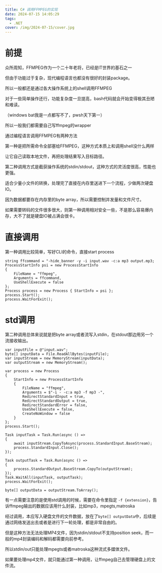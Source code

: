 ```yaml
---
title: C# 调用FFMPEG的实现
date: 2024-07-15 14:05:29
tags: 
  - .NET 
cover: /img/2024-07-15/cover.jpg
---
```


# 前提

众所周知，FFMPEG作为一个二十年老将，已经是IT世界的基石之一

但由于功能过于复杂，现代编程语言也都没有很好的封装package。

所以一般都还是通过各大操作系统上的shell调用FFMPEG

对于一些简单操作还行，功能复杂度一旦提高，bash代码就会开始变得极其丑陋和难读。

（windows bat我是一点都写不了，pwsh天下第一）

所以一般我们都需要自己写ffmpeg的wrapper

通过编程语言调用FFMPEG有两种方法

第一种是把所需命令全部塞给FFMPEG，这种方式本质上和调用shell没什么两样

让它自己读取本地文件，再把处理结果写入目标路径。

第二种调用方式是截获操作系统的stdin/stdout，这种方式的灵活度很高，性能也更强。

适合少量小文件的转换，处理完了直接在内存里送进下一个流程，少做两次硬盘IO。

因为数据都要存在内存里的byte array，所以需要控制并发量和文件尺寸。

如果需要转码的文件很多很大，则第一种调用相对安全一些，不是那么容易爆内存，大不了就是硬盘IO被占满会很卡。


# 直接调用

第一种调用比较简单，写好CLI的命令，直接start process

```
string ffcommand = "-hide_banner -y -i input.wav -c:a mp3 output.mp3;
ProcessStartInfo psi = new ProcessStartInfo
{
    FileName = "ffmpeg",
    Arguments = ffcommand,
    UseShellExecute = false
};
Process process = new Process { StartInfo = psi };
process.Start();
process.WaitForExit();
```

# std调用

第二种调用总体来说就是把byte array或者流写入stdin，在stdout那边用另一个流接收输出。

```
var inputFile = @"input.wav";
byte[] inputData = File.ReadAllBytes(inputFile);
var inputStream = new MemoryStream(inputData);
var outputStream = new MemoryStream();

var process = new Process
{
    StartInfo = new ProcessStartInfo
    {
        FileName = "ffmpeg",
        Arguments = $"-i - -c:a mp3 -f mp3 -",
        RedirectStandardInput = true,
        RedirectStandardOutput = true,
        RedirectStandardError = false,
        UseShellExecute = false,
        CreateNoWindow = false
    }
};
process.Start();

Task inputTask = Task.Run(async () =>
{
    await inputStream.CopyToAsync(process.StandardInput.BaseStream);
    process.StandardInput.Close();
});

Task outputTask = Task.Run(async () =>
{
    process.StandardOutput.BaseStream.CopyTo(outputStream);
});
Task.WaitAll(inputTask, outputTask);
process.WaitForExit();

byte[] outputData = outputStream.ToArray();
```

有一点需要注意的是使用std调用的时候，需要在命令里指定 `-f {extension}`，告诉ffmpeg输出的数据应该用什么封装，比如mp3，mpegts,matroska

经过调用，本应写入硬盘文件的文件数据，放在了`byte[] outputData`中，后续是通过网络发送出去或者是进行下一轮处理，都是非常自由的。

但是这种方法无法处理MP4文件，因为stdin/stdout不支持position seek，而一般的mp4封装编码和解码都需要向前参考。

所以stdin/out只能处理mpegts或者matroska这种流式多媒体文件。

如果要处理mp4文件，就只能通过第一种调用，让ffmpeg自己去管理硬盘上的文件流。




